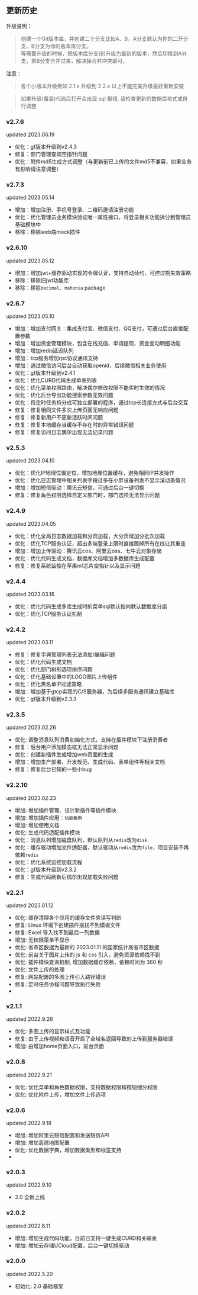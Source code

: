 ## 更新历史

升级说明：  

> 创建一个Git版本库，并创建二个分支比如A、B，A分支默认为你的二开分支、B分支为你的版本库分支。  
> 等需要升级的时候，把版本库分支(B)升级为最新的版本，然后切换到A分支，把B分支合并过来，解决掉合并冲突即可。

注意：

> 各个小版本升级例如 2.1.x 升级到 2.2.x 以上不能完美升级最好重新安装  

> 如果升级(覆盖)代码后打开会出现 sql 报错, 请检查更新的数据库格式或自行调整


### v2.7.6
updated 2023.06.19

- 优化：gf版本升级到v2.4.3
- 修复：部门管理查询空指针问题
- 优化：附件md5生成方式调整（与更新前已上传的文件md5不兼容，如果业务有影响请注意调整）


### v2.7.3
updated 2023.05.14

- 增加：增加注册、手机号登录、二维码邀请注册功能
- 优化：优化管理员业务模块验证唯一属性接口，将登录相关功能拆分到管理员基础模块中
- 移除：移除web端mock插件

### v2.6.10
updated 2023.05.12

- 增加：增加jwt+缓存驱动实现的令牌认证，支持自动续约、可控过期失效策略
- 移除：移除旧jwt功能库
- 移除：移除`decimal`、`mahonia` package

### v2.6.7
updated 2023.05.10

- 增加：增加支付网关：集成支付宝、微信支付、QQ支付，可通过后台直接配置参数
- 增加：增加资金管理模块，包含在线充值、申请提现、资金变动明细功能
- 增加：增加redis延迟队列
- 增加：tcp服务增加rpc协议通讯支持
- 增加：通过微信访问后台自动获取openid，后续微信相关业务使用
- 优化：gf版本升级到v2.4.1
- 优化：优化CURD代码生成单表列表
- 优化：优化菜单权限路由，解决偶尔修改权限不能实时生效的情况
- 优化：优化后台导出功能搜索参数无效问题
- 优化：将定时任务拆分成可独立部署的程序，通过tcp长连接方式与后台交互
- 修复：修复相同文件多次上传页面无响应问题
- 修复：修复新用户不更新活跃时间问题
- 修复：修复本地缓存当缓存不存在时的异常错误问题
- 修复：修复访问日志偶尔出现无法记录问题

### v2.5.3
updated 2023.04.10

- 优化：优化IP地理位置定位，增加地理位置缓存，避免相同IP并发操作
- 优化：优化日志管理中相关列表字段过多在小屏设备列表不显示滚动条情况
- 增加：增加短信驱动：腾讯云短信，可通过后台一键切换
- 修复：修复角色权限选择自定义部门时，部门选项无法显示问题

### v2.4.9
updated 2023.04.05

- 优化：优化全局日志数据加载和分页加载，大分页增加分批次加载
- 优化：优化TCP服务认证，超出多端登录上限时直接踢掉所有在线让其重连
- 增加：增加上传驱动：腾讯云cos、阿里云oss、七牛云对象存储
- 优化：优化代码生成文档，数据库文档增加多数据库生成配置
- 修复：修复系统监控在苹果m1芯片空指针以及显示问题

### v2.4.4
updated 2023.03.16

- 优化：优化代码生成多库生成时的菜单sql默认指向默认数据库分组
- 优化：优化TCP服务认证机制

### v2.4.2
updated 2023.03.11

- 修复：修复字典管理列表无法添加/编辑问题
- 优化：优化代码生成文档
- 优化：优化部门树形选项排序问题
- 优化：优化基础设置中的LOGO图片上传组件
- 优化：优化黑名单IP过滤策略
- 增加：增加基于gtcp实现的C/S服务器，为后续多服务通讯建立基础库
- 优化：gf版本升级到v2.3.3

### v2.3.5
updated 2023.02.26

- 优化: 调整消息队列消费初始化方式，支持在插件模块下注册消费者
- 修复：后台用户添加模态框无法正常显示问题
- 优化：创建新插件生成增加web页面的生成
- 增加：增加生产部署、开发规范、生成代码、表单组件等相关文档
- 修复：修复后台已知的一些小bug

### v2.2.10
updated 2023.02.23

- 增加: 增加插件管理、设计新插件等插件模块
- 增加: 增加插件应用：`功能案例`
- 增加: 增加使用文档
- 优化: 生成代码适配插件模块
- 优化：消息队列增加磁盘队列，默认队列从`redis`改为`disk`
- 优化：缓存驱动增加文件适配器，默认驱动从`redis`改为`file`，项目安装不再依赖`redis`
- 优化：优化系统监控加载流程
- 优化：gf版本升级到v2.3.2
- 修复：生成代码刷新后偶尔出现加载失败问题

### v2.2.1
updated 2023.01.12

- 优化: 缓存清理各个应用的缓存文件夹读写判断
- 修复: Linux 环境下创建插件报找不到模板文件
- 修复: Excel 导入找不到最后一列数据
- 增加: 无权限菜单不显示
- 优化: 省市区数据为最新的 2023.01.11 的国家统计局省市区数据
- 优化: 前台关于图片上传的 js 和 css 引入，避免资源依赖找不到
- 优化: 插件模块查询机制, 增加数据缓存依赖，依赖时间为 360 秒
- 优化: 文件上传的处理
- 修复: 网站配置的多图上传引入路径错误
- 修复: 定时任务协程问题导致执行失败
- 
### v2.1.1
updated 2022.9.26

- 优化: 多图上传的显示样式及功能
- 修复: 由于上传视频和语音开启了全域名返回导致的上传到服务器错误
- 增加: 由增加home页面入口，前台页面

### v2.0.8
updated 2022.9.21

- 优化: 优化菜单和角色数据权限，支持数据权限和按钮细分权限
- 优化: 优化附件上传，增加文件上传选项

### v2.0.6
updated 2022.9.18

- 增加: 增加阿里云短信配置和发送短信API
- 增加: 增加高德地图配置
- 优化: 优化数据字典，增加数据类型和标签支持
- 
### v2.0.3
updated 2022.9.10

- 2.0 全新上线

### v2.0.2
updated 2022.6.11

- 增加: 增加生成代码功能，目前已支持一键生成CURD和关联表
- 增加: 增加云存储UCloud配置，后台一键切换驱动

### v2.0.0
updated 2022.5.20
 
 - 初始化: 2.0 基础框架
